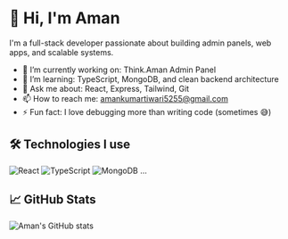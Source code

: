 # 👋 Hi, I'm Aman

I'm a full-stack developer passionate about building admin panels, web apps, and scalable systems.

- 🔭 I’m currently working on: Think.Aman Admin Panel
- 🌱 I’m learning: TypeScript, MongoDB, and clean backend architecture
- 💬 Ask me about: React, Express, Tailwind, Git
- 📫 How to reach me: [amankumartiwari5255@gmail.com](mailto:amankumartiwari5255@gmail.com)
- ⚡ Fun fact: I love debugging more than writing code (sometimes 😅)

## 🛠️ Technologies I use

![React](https://img.shields.io/badge/-React-black?style=flat-square&logo=react)
![TypeScript](https://img.shields.io/badge/-TypeScript-black?style=flat-square&logo=typescript)
![MongoDB](https://img.shields.io/badge/-MongoDB-black?style=flat-square&logo=mongodb)
...

## 📈 GitHub Stats

![Aman's GitHub stats](https://github-readme-stats.vercel.app/api?username=digiindia2025&show_icons=true&theme=radical)


